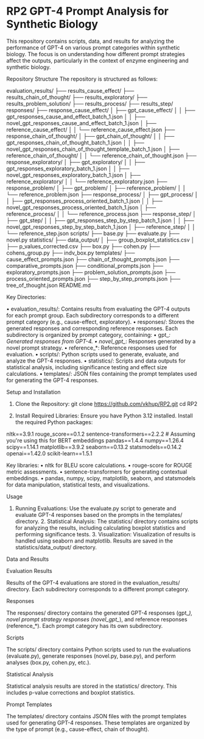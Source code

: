 # RP2 GPT-4 Prompt Analysis for Synthetic Biology
This repository contains scripts, data, and results for analyzing the performance of GPT-4 on various prompt categories within synthetic biology. The focus is on understanding how different prompt strategies affect the outputs, particularly in the context of enzyme engineering and synthetic biology.


Repository Structure
The repository is structured as follows:

evaluation_results/
├── results_cause_effect/
├── results_chain_of_thought/
├── results_exploratory/
├── results_problem_solution/
├── results_process/
├── results_step/
responses/
├── response_cause_effect/
│   ├── gpt_cause_effect/
│   │   ├── gpt_responses_cause_and_effect_batch_1.json
│   │   ├── novel_gpt_responses_cause_and_effect_batch_1.json
│   ├── reference_cause_effect/
│   │   └── reference_cause_effect.json
├── response_chain_of_thought/
│   ├── gpt_chain_of_thought/
│   │   ├── gpt_responses_chain_of_thought_batch_1.json
│   │   ├── novel_gpt_responses_chain_of_thought_template_batch_1.json
│   ├── reference_chain_of_thought/
│   │   └── reference_chain_of_thought.json
├── response_exploratory/
│   ├── gpt_exploratory/
│   │   ├── gpt_responses_exploratory_batch_1.json
│   │   ├── novel_gpt_responses_exploratory_batch_1.json
│   ├── reference_exploratory/
│   │   └── reference_exploratory.json
├── response_problem/
│   ├── gpt_problem/
│   ├── reference_problem/
│   │   └── reference_problem.json
├── response_process/
│   ├── gpt_process/
│   │   ├── gpt_responses_process_oriented_batch_1.json
│   │   ├── novel_gpt_responses_process_oriented_batch_1.json
│   ├── reference_process/
│   │   └── reference_process.json
├── response_step/
│   ├── gpt_step/
│   │   ├── gpt_responses_step_by_step_batch_1.json
│   │   ├── novel_gpt_responses_step_by_step_batch_1.json
│   ├── reference_step/
│   │   └── reference_step.json
scripts/
├── base.py
├── evaluate.py
├── novel.py
statistics/
├── data_output/
│   ├── group_boxplot_statistics.csv
│   ├── p_values_corrected.csv
├── box.py
├── cohen.py
├── cohens_group.py
├── indv_box.py
templates/
├── cause_effect_prompts.json
├── chain_of_thought_prompts.json
├── comparative_prompts.json
├── conditional_prompts.json
├── exploratory_prompts.json
├── problem_solution_prompts.json
├── process_oriented_prompts.json
├── step_by_step_prompts.json
├── tree_of_thought.json
README.md

Key Directories:

•	evaluation_results/: Contains results from evaluating the GPT-4 outputs for each prompt group. Each subdirectory corresponds to a different prompt category (e.g., cause-effect, exploratory).
•	responses/: Stores the generated responses and corresponding reference responses. Each subdirectory is organized by prompt category, containing:
  •	gpt_*: Generated responses from GPT-4.
  •	novel_gpt_*: Responses generated by a novel prompt strategy.
  •	reference_*: Reference responses used for evaluation.
•	scripts/: Python scripts used to generate, evaluate, and analyze the GPT-4 responses.
•	statistics/: Scripts and data outputs for statistical analysis, including significance testing and effect size calculations.
•	templates/: JSON files containing the prompt templates used for generating the GPT-4 responses.

Setup and Installation

1.	Clone the Repository:
git clone https://github.com/vkhup/RP2.git
cd RP2

2.	Install Required Libraries:
Ensure you have Python 3.12 installed. Install the required Python packages:

nltk==3.9.1
rouge_score==0.1.2
sentence-transformers==2.2.2  # Assuming you're using this for BERT embeddings
pandas==1.4.4
numpy==1.26.4
scipy==1.14.1
matplotlib==3.9.2
seaborn==0.13.2
statsmodels==0.14.2
openai==1.42.0
scikit-learn==1.5.1

Key libraries:
	•	nltk for BLEU score calculations.
	•	rouge-score for ROUGE metric assessments.
	•	sentence-transformers for generating contextual embeddings.
	•	pandas, numpy, scipy, matplotlib, seaborn, and statsmodels for data manipulation, statistical tests, and visualizations.

Usage

  1.	Running Evaluations:
Use the evaluate.py script to generate and evaluate GPT-4 responses based on the prompts in the templates/ directory.
	2.	Statistical Analysis:
The statistics/ directory contains scripts for analyzing the results, including calculating boxplot statistics and performing significance tests.
	3.	Visualization:
Visualization of results is handled using seaborn and matplotlib. Results are saved in the statistics/data_output/ directory.

Data and Results

Evaluation Results

Results of the GPT-4 evaluations are stored in the evaluation_results/ directory. Each subdirectory corresponds to a different prompt category.

Responses

The responses/ directory contains the generated GPT-4 responses (gpt_*), novel prompt strategy responses (novel_gpt_*), and reference responses (reference_*). Each prompt category has its own subdirectory.

Scripts

The scripts/ directory contains Python scripts used to run the evaluations (evaluate.py), generate responses (novel.py, base.py), and perform analyses (box.py, cohen.py, etc.).

Statistical Analysis

Statistical analysis results are stored in the statistics/ directory. This includes p-value corrections and boxplot statistics.

Prompt Templates

The templates/ directory contains JSON files with the prompt templates used for generating GPT-4 responses. These templates are organized by the type of prompt (e.g., cause-effect, chain of thought).

